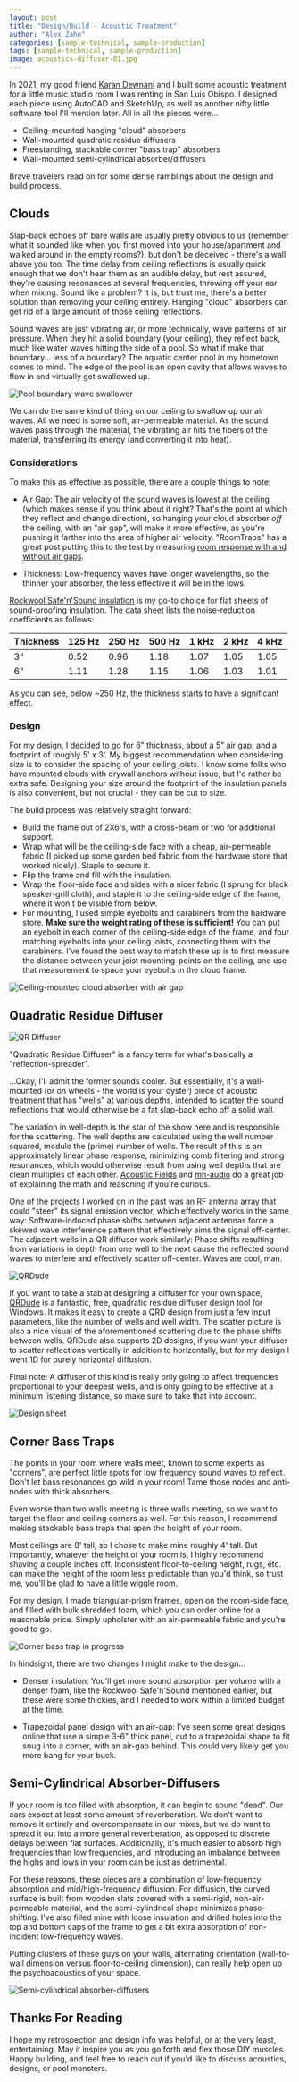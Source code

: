 ```yaml
---
layout: post
title: "Design/Build - Acoustic Treatment"
author: "Alex Zahn"
categories: [sample-technical, sample-production]
tags: [sample-technical, sample-production]
image: acoustics-diffuser-01.jpg
---
```


In 2021, my good friend [Karan Dewnani](https://www.instagram.com/builds_by_kd/) and I built some acoustic treatment for a little music studio room I was renting in San Luis Obispo. I designed each piece using AutoCAD and SketchUp, as well as another nifty little software tool I'll mention later. All in all the pieces were...

* Ceiling-mounted hanging "cloud" absorbers
* Wall-mounted quadratic residue diffusers
* Freestanding, stackable corner "bass trap" absorbers
* Wall-mounted semi-cylindrical absorber/diffusers

Brave travelers read on for some dense ramblings about the design and build process.

## Clouds

Slap-back echoes off bare walls are usually pretty obvious to us (remember what it sounded like when you first moved into your house/apartment and walked around in the empty rooms?), but don't be deceived - there's a wall above you too. The time delay from ceiling reflections is usually quick enough that we don't hear them as an audible delay, but rest assured, they're causing resonances at several frequencies, throwing off your ear when mixing. Sound like a problem? It is, but trust me, there's a better solution than removing your ceiling entirely. Hanging "cloud" absorbers can get rid of a large amount of those ceiling reflections. 

Sound waves are just vibrating air, or more technically, wave patterns of air pressure. When they hit a solid boundary (your ceiling), they reflect back, much like water waves hitting the side of a pool. So what if make that boundary... less of a boundary? The aquatic center pool in my hometown comes to mind. The edge of the pool is an open cavity that allows waves to flow in and virtually get swallowed up. 

![Pool boundary wave swallower](https://alexzahnaudio.com/assets/img/acoustics-pool-wave-monster.png "Hungry little guy")

We can do the same kind of thing on our ceiling to swallow up our air waves. All we need is some soft, air-permeable material. As the sound waves pass through the material, the vibrating air hits the fibers of the material, transferring its energy (and converting it into heat).

### Considerations

To make this as effective as possible, there are a couple things to note:

* Air Gap: The air velocity of the sound waves is lowest at the ceiling (which makes sense if you think about it right? That's the point at which they reflect and change direction), so hanging your cloud absorber *off* the ceiling, with an "air gap", will make it more effective, as you're pushing it farther into the area of higher air velocity. "RoomTraps" has a great post putting this to the test by measuring [room response with and without air gaps](https://realtraps.com/art_gaps.htm).

* Thickness: Low-frequency waves have longer wavelengths, so the thinner your absorber, the less effective it will be in the lows.

[Rockwool Safe'n'Sound insulation](https://www.google.com/search?q=rockwool+safe%27n%27sound) is my go-to choice for flat sheets of sound-proofing insulation. The data sheet lists the noise-reduction coefficients as follows:

| Thickness | 125 Hz | 250 Hz | 500 Hz | 1 kHz | 2 kHz | 4 kHz |
| --------- | ------ | ------ | ------ | ----- | ----- | ----- |
| 3"        | 0.52   | 0.96   | 1.18   | 1.07  | 1.05  | 1.05  |
| 6"        | 1.11   | 1.28   | 1.15   | 1.06  | 1.03  | 1.01  |

As you can see, below ~250 Hz, the thickness starts to have a significant effect. 

### Design

For my design, I decided to go for 6" thickness, about a 5" air gap, and a footprint of roughly 5' x 3'. My biggest recommendation when considering size is to consider the spacing of your ceiling joists. I know some folks who have mounted clouds with drywall anchors without issue, but I'd rather be extra safe. Designing your size around the footprint of the insulation panels is also convenient, but not crucial - they can be cut to size.

The build process was relatively straight forward:

* Build the frame out of 2X6's, with a cross-beam or two for additional support.
* Wrap what will be the ceiling-side face with a cheap, air-permeable fabric (I picked up some garden bed fabric from the hardware store that worked nicely). Staple to secure it.
* Flip the frame and fill with the insulation.
* Wrap the floor-side face and sides with a nicer fabric (I sprung for black speaker-grill cloth), and staple it to the ceiling-side edge of the frame, where it won't be visible from below.
* For mounting, I used simple eyebolts and carabiners from the hardware store. **Make sure the weight rating of these is sufficient!** You can put an eyebolt in each corner of the ceiling-side edge of the frame, and four matching eyebolts into your ceiling joists, connecting them with the carabiners. I've found the best way to match these up is to first measure the distance between your joist mounting-points on the ceiling, and use that measurement to space your eyebolts in the cloud frame.

![Ceiling-mounted cloud absorber with air gap](https://alexzahnaudio.com/assets/img/acoustics-cloud-01.jpg "Finished cloud hanging out")

## Quadratic Residue Diffuser

![QR Diffuser](https://alexzahnaudio.com/assets/img/acoustics-diffuser-01 "Wells on wells")

"Quadratic Residue Diffuser" is a fancy term for what's basically a "reflection-spreader". 

...Okay, I'll admit the former sounds cooler. But essentially, it's a wall-mounted (or on wheels - the world is your oyster) piece of acoustic treatment that has "wells" at various depths, intended to scatter the sound reflections that would otherwise be a fat slap-back echo off a solid wall.

The variation in well-depth is the star of the show here and is responsible for the scattering. The well depths are calculated using the well number squared, modulo the (prime) number of wells. The result of this is an approximately linear phase response, minimizing comb filtering and strong resonances, which would otherwise result from using well depths that are clean multiples of each other. [Acoustic Fields](https://www.acousticfields.com/quadratic-diffusion-diffused/) and [mh-audio](http://www.mh-audio.nl/Acoustics/diffusor.asp) do a great job of explaining the math and reasoning if you're curious.

<tangent>
One of the projects I worked on in the past was an RF antenna array that could "steer" its signal emission vector, which effectively works in the same way: Software-induced phase shifts between adjacent antennas force a skewed wave interference pattern that effectively aims the signal off-center. The adjacent wells in a QR diffuser work similarly: Phase shifts resulting from variations in depth from one well to the next cause the reflected sound waves to interfere and effectively scatter off-center. Waves are cool, man.
</tangent>

![QRDude](https://alexzahnaudio.com/assets/img/acoustics-qrdude.png "Dude, where's my QR? ...sorry")

If you want to take a stab at designing a diffuser for your own space, [QRDude](https://www.subwoofer-builder.com/qrdude.htm) is a fantastic, free, quadratic residue diffuser design tool for Windows. It makes it easy to create a QRD design from just a few input parameters, like the number of wells and well width. The scatter picture is also a nice visual of the aforementioned scattering due to the phase shifts between wells. QRDude also supports 2D designs, if you want your diffuser to scatter reflections vertically in addition to horizontally, but for my design I went 1D for purely horizontal diffusion.

Final note: A diffuser of this kind is really only going to affect frequencies proportional to your deepest wells, and is only going to be effective at a minimum listening distance, so make sure to take that into account.

![Design sheet](https://alexzahnaudio.com/assets/img/acoustics-design-sheet.jpg "Quick maths")

## Corner Bass Traps

The points in your room where walls meet, known to some experts as "corners", are perfect little spots for low frequency sound waves to reflect. Don't let bass resonances go wild in your room! Tame those nodes and anti-nodes with thick absorbers.

Even worse than two walls meeting is three walls meeting, so we want to target the floor and ceiling corners as well. For this reason, I recommend making stackable bass traps that span the height of your room. 

Most ceilings are 8' tall, so I chose to make mine roughly 4' tall. But importantly, whatever the height of your room is, I highly recommend shaving a couple inches off. Inconsistent floor-to-ceiling height, rugs, etc. can make the height of the room less predictable than you'd think, so trust me, you'll be glad to have a little wiggle room.

For my design, I made triangular-prism frames, open on the room-side face, and filled with bulk shredded foam, which you can order online for a reasonable price. Simply upholster with an air-permeable fabric and you're good to go.

![Corner bass trap in progress](https://alexzahnaudio.com/assets/img/acoustics-corner-bass-trap-01.png "Cleaning up shredded foam is the most fun you'll ever have")

In hindsight, there are two changes I might make to the design...

* Denser insulation: You'll get more sound absorption per volume with a denser foam, like the Rockwool Safe'n'Sound mentioned earlier, but these were some thickies, and I needed to work within a limited budget at the time.

* Trapezoidal panel design with an air-gap: I've seen some great designs online that use a simple 3-6" thick panel, cut to a trapezoidal shape to fit snug into a corner, with an air-gap behind. This could very likely get you more bang for your buck.

## Semi-Cylindrical Absorber-Diffusers

If your room is too filled with absorption, it can begin to sound "dead". Our ears expect at least some amount of reverberation. We don't want to remove it entirely and overcompensate in our mixes, but we do want to spread it out into a more general reverberation, as opposed to discrete delays between flat surfaces. Additionally, it's much easier to absorb high frequencies than low frequencies, and introducing an imbalance between the highs and lows in your room can be just as detrimental.

For these reasons, these pieces are a combination of low-frequency absorption and mid/high-frequency diffusion. For diffusion, the curved surface is built from wooden slats covered with a semi-rigid, non-air-permeable material, and the semi-cylindrical shape minimizes phase-shifting. I've also filled mine with loose insulation and drilled holes into the top and bottom caps of the frame to get a bit extra absorption of non-incident low-frequency waves.

Putting clusters of these guys on your walls, alternating orientation (wall-to-wall dimension versus floor-to-ceiling dimension), can really help open up the psychoacoustics of your space.

![Semi-cylindrical absorber-diffusers](https://alexzahnaudio.com/assets/img/acoustics-curved-01.jpg "Compared to all the aforementioned pieces, these are my favorite to transport")

## Thanks For Reading

I hope my retrospection and design info was helpful, or at the very least, entertaining. May it inspire you as you go forth and flex those DIY muscles. Happy building, and feel free to reach out if you'd like to discuss acoustics, designs, or pool monsters.
